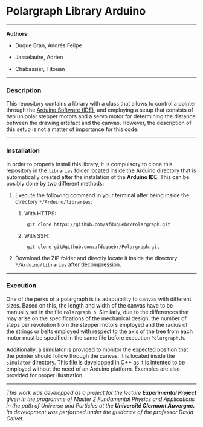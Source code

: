 # Polargraph Library Arduino

***

**Authors:**

   * Duque Bran, Andrés Felipe 

   * Jasselauire, Adrien

   * Chabassier, Titouan
   
***

### Description

This repository contains a library with a class that allows to control a pointer through the [Arduino Software (IDE)](https://www.arduino.cc/en/software), and employing a setup that consists of two unipolar stepper motors and a servo motor for determining the distance between the drawing artefact and the canvas. However, the description of this setup is not a matter of importance for this code.

***

### Installation

In order to properly install this library, it is compulsory to clone this repository in the ```libraries``` folder located inside the Arduino directory that is automatically created after the instalation of the **Arduino IDE**. This can be posibly done by two different methods:

  1. Execute the following command in your terminal after being inside the directory ```*/Arduino/libraries```:

      1. With HTTPS:
  
         ```
          git clone https://github.com/afduquebr/Polargraph.git
         ```

      2. With SSH:

         ```
          git clone git@github.com:afduquebr/Polargraph.git
         ```

  2. Download the ZIP folder and directly locate it inside the directory ```*/Arduino/libraries``` after decompression.

***

### Execution

One of the perks of a polargraph is its adaptability to canvas with different sizes. Based on this, the length and width of the canvas have to be manually set in the file ```Polargraph.h```. Similarly, due to the differences that may arise on the specifications of the mechanical design, the number of steps per revolution from the stepper motors employed and the radius of the strings or belts employed with respect to the axis of the tree from each motor must be specified in the same file before execution ```Polargraph.h```. 

Additionally, a simulator is provided to monitor the expected position that the pointer should follow through the canvas, it is located inside the ```Simulator``` directory. This file is developped in C++ as it is intented to be employed without the need of an Arduino platform. Examples are also provided for proper illustration.

***

*This work was developped as a project for the lecture* **_Experimental Project_** *given in the programme of Master 2 Fundamental Physics and Applications in the path of Universe and Particles at the* **_Université Clermont Auvergne._** *Its development was performed under the guidance of the professor David Calvet.*
